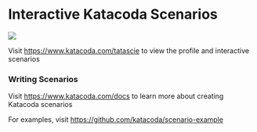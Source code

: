 # Interactive Katacoda Scenarios

[![](http://shields.katacoda.com/katacoda/tatascie/count.svg)](https://www.katacoda.com/tatascie "Get your profile on Katacoda.com")

Visit https://www.katacoda.com/tatascie to view the profile and interactive scenarios

### Writing Scenarios
Visit https://www.katacoda.com/docs to learn more about creating Katacoda scenarios

For examples, visit https://github.com/katacoda/scenario-example
